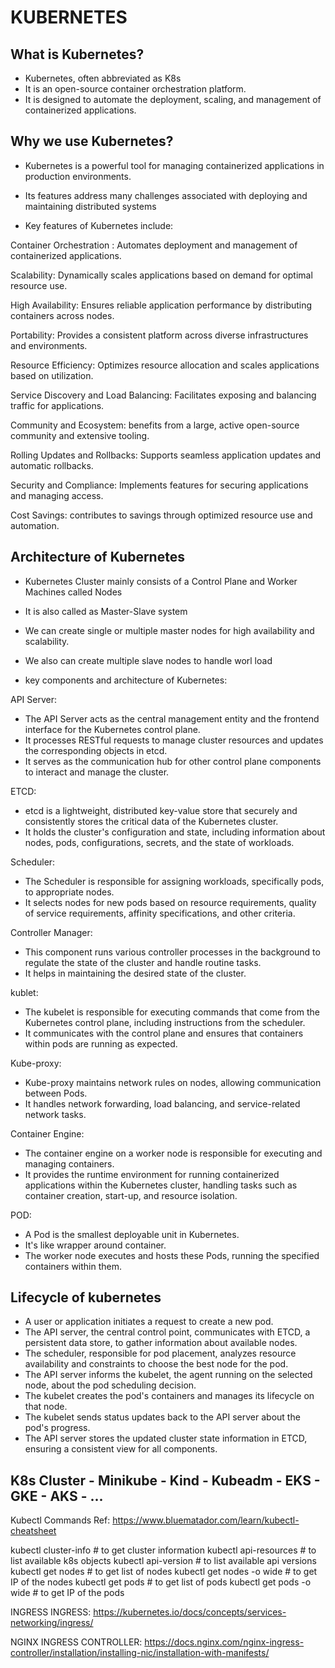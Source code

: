 # KUBERNETES
## What is Kubernetes?

 * Kubernetes, often abbreviated as K8s
 * It is an open-source container orchestration platform.
 * It is designed to automate the deployment, scaling, and management of containerized applications.

## Why we use Kubernetes?

 * Kubernetes is a powerful tool for managing containerized applications in production environments.

 * Its features address many challenges associated with deploying and maintaining distributed systems

 * Key features of Kubernetes include:

Container Orchestration :
Automates deployment and management of containerized applications.

Scalability:
Dynamically scales applications based on demand for optimal resource use.

High Availability:
Ensures reliable application performance by distributing containers across nodes.

Portability:
Provides a consistent platform across diverse infrastructures and environments.

Resource Efficiency:
Optimizes resource allocation and scales applications based on utilization.

Service Discovery and Load Balancing:
Facilitates exposing and balancing traffic for applications.

Community and Ecosystem:
benefits from a large, active open-source community and extensive tooling.

Rolling Updates and Rollbacks:
Supports seamless application updates and automatic rollbacks.

Security and Compliance:
Implements features for securing applications and managing access.

Cost Savings:
contributes to savings through optimized resource use and automation.

## Architecture of Kubernetes
* Kubernetes Cluster mainly consists of a Control Plane and Worker Machines called Nodes

* It is also called as Master-Slave system

* We can create single or multiple master nodes for high availability and scalability.

* We also can create multiple slave nodes to handle worl load

* key components and architecture of Kubernetes:

API Server:

 * The API Server acts as the central management entity and the frontend interface for the Kubernetes control plane.
 * It processes RESTful requests to manage cluster resources and updates the corresponding objects in etcd.
 * It serves as the communication hub for other control plane components to interact and manage the cluster.

ETCD:

* etcd is a lightweight, distributed key-value store that securely and consistently stores the critical data of the Kubernetes cluster.
* It holds the cluster's configuration and state, including information about nodes, pods, configurations, secrets, and the state of workloads.

Scheduler:

* The Scheduler is responsible for assigning workloads, specifically pods, to appropriate nodes.
* It selects nodes for new pods based on resource requirements, quality of service requirements, affinity specifications, and other criteria.

Controller Manager:

* This component runs various controller processes in the background to regulate the state of the cluster and handle routine tasks.
* It helps in maintaining the desired state of the cluster.

kublet:

* The kubelet is responsible for executing commands that come from the Kubernetes control plane, including instructions from the scheduler.
* It communicates with the control plane and ensures that containers within pods are running as expected.

Kube-proxy:

* Kube-proxy maintains network rules on nodes, allowing communication between Pods.
* It handles network forwarding, load balancing, and service-related network tasks.

Container Engine:

* The container engine on a worker node is responsible for executing and managing containers.
* It provides the runtime environment for running containerized applications within the Kubernetes cluster, handling tasks such as container creation, start-up, and resource isolation.

POD:

* A Pod is the smallest deployable unit in Kubernetes.
* It's like wrapper around container.
* The worker node executes and hosts these Pods, running the specified containers within them.


## Lifecycle of kubernetes

* A user or application initiates a request to create a new pod.
* The API server, the central control point, communicates with ETCD, a persistent data store, to gather information about available nodes.
* The scheduler, responsible for pod placement, analyzes resource availability and constraints to choose the best node for the pod.
* The API server informs the kubelet, the agent running on the selected node, about the pod scheduling decision.
* The kubelet creates the pod's containers and manages its lifecycle on that node.
* The kubelet sends status updates back to the API server about the pod's progress.
* The API server stores the updated cluster state information in ETCD, ensuring a consistent view for all components.


## K8s Cluster - Minikube - Kind - Kubeadm - EKS - GKE - AKS - ...

Kubectl Commands
Ref: https://www.bluematador.com/learn/kubectl-cheatsheet

kubectl cluster-info    # to get cluster information
kubectl api-resources   # to list available k8s objects
kubectl api-version     # to list available api versions
kubectl get nodes       # to get list of nodes
kubectl get nodes -o wide   # to get IP of the nodes
kubectl get pods        # to get list of pods
kubectl get pods -o wide    # to get IP of the pods

INGRESS
INGRESS: https://kubernetes.io/docs/concepts/services-networking/ingress/

NGINX INGRESS CONTROLLER: https://docs.nginx.com/nginx-ingress-controller/installation/installing-nic/installation-with-manifests/
